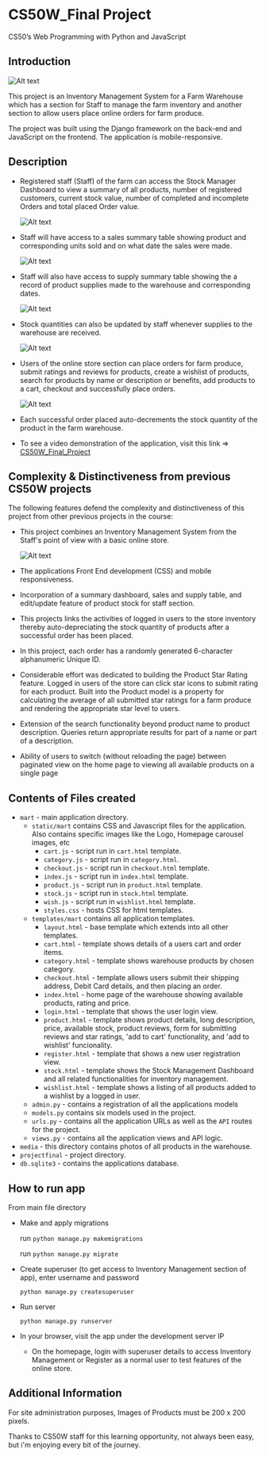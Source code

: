 # CS50W_Final Project

CS50’s Web Programming with Python and JavaScript 

## Introduction
![Alt text](mart/static/mart/Logo.png "Optional Logo") 

This project is an Inventory Management
System for a Farm Warehouse which has a section for Staff to manage the farm inventory and another section to allow users place online orders for farm produce.

The project was built using the Django framework on the back-end and JavaScript on the frontend.
The application is mobile-responsive.

## Description
- Registered staff (Staff) of the farm can access the Stock Manager Dashboard to view a summary of all products, number of registered customers,
current stock value, number of completed and incomplete Orders and total placed Order value.

    ![Alt text](mart/static/mart/stock-dash.PNG "Optional Logo") 

- Staff will have access to a sales summary table showing product and corresponding units sold and on what date the sales were made.

    ![Alt text](mart/static/mart/stock-sales.PNG "Optional Logo") 

- Staff will also have access to supply summary table showing the a record of product supplies made to the warehouse and corresponding dates.

    ![Alt text](mart/static/mart/stock-supply.PNG "Optional Logo") 

- Stock quantities can also be updated by staff whenever supplies to the warehouse are received.

    ![Alt text](mart/static/mart/stock-edit.PNG "Optional Logo") 

- Users of the online store section can place orders for farm produce, submit ratings and reviews for products, create a wishlist of products, search for products by name or description or benefits,
add products to a cart, checkout and successfully place orders. 

    ![Alt text](mart/static/mart/mart-logo.PNG "Optional Logo") 

- Each successful order placed auto-decrements the stock quantity of the product in the farm warehouse.
- To see a video demonstration of the application, visit this link => [CS50W_Final_Project](https://youtu.be/qMwpmsuO73w)
## Complexity & Distinctiveness from previous CS50W projects
The following features defend the complexity and distinctiveness of this project from other previous projects in the course:

- This project combines an Inventory Management System from the Staff's point of view with a basic online store.  
  
  ![Alt text](mart/static/mart/stock-icon.PNG "Optional Logo")

- The applications Front End development (CSS) and mobile responsiveness.
- Incorporation of a summary dashboard, sales and supply table, and edit/update feature of product stock for staff section.
- This projects links the activities of logged in users to the store inventory thereby auto-depreciating the stock quantity of products
after a successful order has been placed.

- In this project, each order has a randomly generated 6-character alphanumeric Unique ID.
- Considerable effort was dedicated to building the Product Star Rating feature. Logged in users of the store can click star icons to submit rating for each product. Built into the Product model is a property for calculating the average of all submitted star
ratings for a farm produce and rendering the appropriate star level to users. 
- Extension of the search functionality beyond product name to product description. Queries return appropriate results for part of a name or part of a description.
- Ability of users to switch (without reloading the page) between paginated view on the home page to viewing all available products on a single page

## Contents of Files created
  - `mart` - main application directory.
    - `static/mart` contains CSS and Javascript files for the application. Also contains specific images like the Logo, Homepage carousel images, etc
        - `cart.js` - script run in `cart.html` template.
        - `category.js` - script run in `category.html`.
        - `checkout.js` - script run in `checkout.html` template.
        - `index.js` - script run in `index.html` template.
        - `product.js` - script run in `product.html` template.
        - `stock.js` - script run in `stock.html` template.
        - `wish.js` - script run in `wishlist.html` template.
        - `styles.css` - hosts CSS for html templates.
    - `templates/mart` contains all application templates.
        - `layout.html` - base template which extends into all other templates.
        - `cart.html` - template shows details of a users cart and order items.
        - `category.html` - template shows warehouse products by chosen category.
        - `checkout.html` - template allows users submit their shipping address, Debit Card details, and then placing an order.
        - `index.html` - home page of the warehouse showing available products, rating and price.
        - `login.html` - template that shows the user login view.
        - `product.html` - template shows product details, long description, price, available stock, product reviews, form for submitting reviews and star ratings,
         'add to cart' functionality, and 'add to wishlist' funcionality.
        - `register.html` - template that shows a new user registration view.
        - `stock.html` - template shows the Stock Management Dashboard and all related functionalities for inventory management.
        - `wishlist.html` - template shows a listing of all products added to a wishlist by a logged in user.
    - `admin.py` - contains a registration of all the applications models
    - `models.py` contains six models used in the project.
    - `urls.py` - contains all the application URLs as well as the `API` routes for the project.
    - `views.py` - contains all the application views and API logic.
  - `media` - this directory contains photos of all products in the warehouse.
  - `projectfinal` - project directory.
  - `db.sqlite3` - contains the applications database.
  

## How to run app
From main file directory

- Make and apply migrations

   run `python manage.py makemigrations`
   
   run `python manage.py migrate`

- Create superuser (to get access to Inventory Management section of app), enter username and password

    `python manage.py createsuperuser`

- Run server

    `python manage.py runserver`
    
- In your browser, visit the app under the development server IP

  - On the homepage, login with superuser details to access Inventory Management or Register 
  as a normal user to test features of the online store.
  
## Additional Information
For site administration purposes, Images of Products must be 200 x 200 pixels.

Thanks to CS50W staff for this learning opportunity, not always been easy, but i'm enjoying every bit of the journey.
